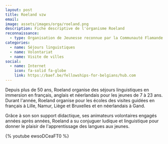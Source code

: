 ```yaml
---
layout: post
title: Roeland vzw
email: 
image: assets/images/orga/roeland.png
description: Fiche descriptive de l'organisme Roeland
reconnaissance: 
  - type: Organisation de Jeunesse reconnue par la Communauté Flamande
categories: 
  - name: Séjours linguistiques
  - name: Volontariat
  - name: Visite de villes
social:
  - name: Internet
    icon: fa-solid fa-globe
    link: https://baef.be/fellowships-for-belgians/hub.com
---
```

Depuis plus de 50 ans, Roeland organise des séjours linguistiques en immersion en français, anglais et néerlandais pour les jeunes de 7 à 23 ans. Durant l'année, Roeland organise pour les écoles des visites guidées en français à Lille, Namur, Liège et Bruxelles et en néerlandais à Gand.

Grâce à son son support didactique, ses animateurs volontaires engagés années après années, Roeland a su conjuguer ludique et linguistique pour donner le plaisir de l'apprentissage des langues aux jeunes.

{% youtube ewsoDCeaFT0 %}
